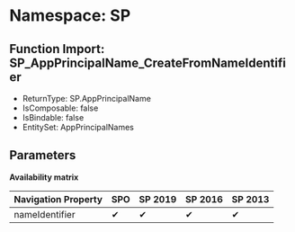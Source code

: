 # Namespace: SP

## Function Import: SP_AppPrincipalName_CreateFromNameIdentifier

- ReturnType: SP.AppPrincipalName
- IsComposable: false
- IsBindable: false
- EntitySet: AppPrincipalNames

## Parameters

**Availability matrix**

Navigation Property | SPO | SP 2019 | SP 2016 | SP 2013
----------|-----|---------|---------|--------
nameIdentifier | ✔ | ✔ | ✔ | ✔
